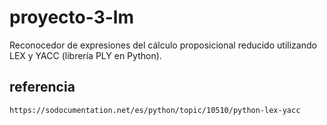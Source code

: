 # proyecto-3-lm
Reconocedor de expresiones del cálculo proposicional reducido utilizando LEX y YACC (librería PLY en Python).

## referencia
`https://sodocumentation.net/es/python/topic/10510/python-lex-yacc`
